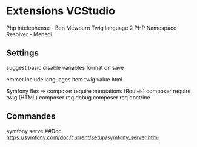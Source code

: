 # Extensions VCStudio

Php intelephense - Ben Mewburn
Twig language 2
PHP Namespace Resolver - Mehedi

## Settings
suggest basic disable variables
format on save

emmet include languages
item twig value html

Symfony flex => composer require annotations (Routes)
                composer require twig (HTML)
                composer req debug
                composer req doctrine
## Commandes
symfony serve
##Doc
https://symfony.com/doc/current/setup/symfony_server.html
